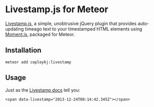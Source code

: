 # Livestamp.js for Meteor

[Livestamp.js](http://mattbradley.github.io/livestampjs/), a simple, unobtrusive
jQuery plugin that provides auto-updating timeago text to your timestamped HTML
elements using [Moment.js](http://momentjs.com/), packaged for Meteor.


Installation
-------------

`meteor add copleykj:livestamp`


Usage
-------------
Just as the [Livestamp docs](http://mattbradley.github.io/livestampjs/) tell you:

`<span data-livestamp="2013-12-24T08:14:42.345Z"></span>`
